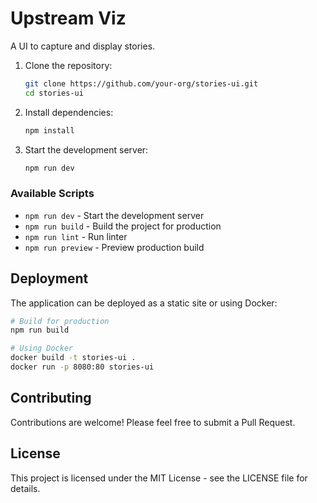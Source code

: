 # Upstream Viz

A UI to capture and display stories.

1. Clone the repository:

   ```bash
   git clone https://github.com/your-org/stories-ui.git
   cd stories-ui
   ```

2. Install dependencies:

   ```bash
   npm install
   ```

3. Start the development server:
   ```bash
   npm run dev
   ```

### Available Scripts

- `npm run dev` - Start the development server
- `npm run build` - Build the project for production
- `npm run lint` - Run linter
- `npm run preview` - Preview production build

## Deployment

The application can be deployed as a static site or using Docker:

```bash
# Build for production
npm run build

# Using Docker
docker build -t stories-ui .
docker run -p 8080:80 stories-ui
```

## Contributing

Contributions are welcome! Please feel free to submit a Pull Request.

## License

This project is licensed under the MIT License - see the LICENSE file for details.
